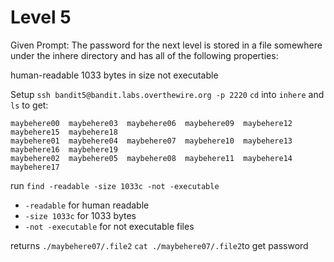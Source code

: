 # Level 5
Given Prompt: The password for the next level is stored in a file somewhere under the inhere directory and has all of the following properties:

human-readable
1033 bytes in size
not executable

Setup
`ssh bandit5@bandit.labs.overthewire.org -p 2220`
`cd` into `inhere` and `ls` to get:
```
maybehere00  maybehere03  maybehere06  maybehere09  maybehere12  maybehere15  maybehere18
maybehere01  maybehere04  maybehere07  maybehere10  maybehere13  maybehere16  maybehere19
maybehere02  maybehere05  maybehere08  maybehere11  maybehere14  maybehere17
```
run `find -readable -size 1033c -not -executable`
- `-readable` for human readable 
- `-size 1033c` for 1033 bytes
- `-not -executable` for not executable files

returns `./maybehere07/.file2`
`cat ./maybehere07/.file2`to get password
